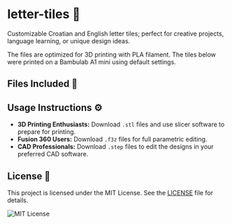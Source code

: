 # letter-tiles 🧩
Customizable Croatian and English letter tiles; perfect for creative projects, language learning, or unique design ideas.

The files are optimized for 3D printing with PLA filament. The tiles below were printed on a Bambulab A1 mini using default settings.

## Files Included 📁  

## Usage Instructions ⚙️  
- **3D Printing Enthusiasts:** Download `.stl` files and use slicer software to prepare for printing.  
- **Fusion 360 Users:** Download `.f3z` files for full parametric editing.  
- **CAD Professionals:** Download `.step` files to edit the designs in your preferred CAD software.

## License 📄  
This project is licensed under the MIT License. See the [LICENSE](LICENSE) file for details.  

![MIT License](https://img.shields.io/badge/License-MIT-yellow.svg)

